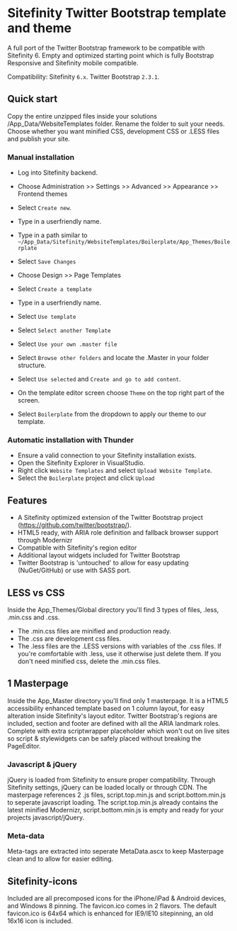 # Sitefinity Twitter Bootstrap template and theme
A full port of the Twitter Bootstrap framework to be compatible with Sitefinity 6. 
Empty and optimized starting point which is fully Bootstrap Responsive and Sitefinity mobile compatible.
  
Compatibility: Sitefinity `6.x`. Twitter Bootstrap `2.3.1`.
  

## Quick start
Copy the entire unzipped files inside your solutions /App_Data/WebsiteTemplates folder. Rename the folder to suit your needs.
Choose whether you want minified CSS, development CSS or .LESS files and publish your site.

### Manual installation
 - Log into Sitefinity backend. 
 - Choose Administration >> Settings >> Advanced >> Appearance >> Frontend themes
 - Select `Create new`.
 - Type in a userfriendly name.
 - Type in a path similar to `~/App_Data/Sitefinity/WebsiteTemplates/Boilerplate/App_Themes/Boilerplate`
 - Select `Save Changes`

 - Choose Design >> Page Templates
 - Select `Create a template`
 - Type in a userfriendly name.
 - Select `Use template`
 - Select `Select another Template`
 - Select `Use your own .master file`
 - Select `Browse other folders` and locate the .Master in your folder structure.
 - Select `Use selected` and `Create and go to add content`.

 - On the template editor screen choose `Theme` on the top right part of the screen.
 - Select `Boilerplate` from the dropdown to apply our theme to our template.

### Automatic installation with Thunder
 - Ensure a valid connection to your Sitefinity installation exists.
 - Open the Sitefinity Explorer in VisualStudio.
 - Right click `Website Templates` and select `Upload Website Template`.
 - Select the `Boilerplate` project and click `Upload`


## Features
* A Sitefinity optimized extension of the Twitter Bootstrap project (https://github.com/twitter/bootstrap/).
* HTML5 ready, with ARIA role definition and fallback browser support through Modernizr
* Compatible with Sitefinity's region editor
* Additional layout widgets included for Twitter Bootstrap
* Twitter Bootstrap is 'untouched' to allow for easy updating (NuGet/GitHub) or use with SASS port.

## LESS vs CSS
Inside the App_Themes/Global directory you'll find 3 types of files, .less, .min.css and .css.
* The .min.css files are minified and production ready.
* The .css are development css files.
* The .less files are the .LESS versions with variables of the .css files.
If you're comfortable with .less, use it otherwise just delete them. If you don't need minified css, delete the .min.css files.

## 1 Masterpage
Inside the App_Master directory you'll find only 1 masterpage.
It is a HTML5 accessibility enhanced template based on 1 column layout, for easy alteration inside Sitefinity's layout editor. 
Twitter Bootstrap's regions are included, section and footer are defined with all the ARIA landmark roles. 
Complete with extra scriptwrapper placeholder which won't out on live sites so script & stylewidgets can be safely placed without breaking the PageEditor.

### Javascript & jQuery
jQuery is loaded from Sitefinity to ensure proper compatibility. Through Sitefinity settings, jQuery can be loaded locally or through CDN.
The masterpage references 2 .js files, script.top.min.js and script.bottom.min.js to seperate javascript loading.
The script.top.min.js already contains the latest minified Modernizr, script.bottom.min.js is empty and ready for your projects javascript/jQuery.

### Meta-data
Meta-tags are extracted into seperate MetaData.ascx to keep Masterpage clean and to allow for easier editing.
## Sitefinity-icons
Included are all precomposed icons for the iPhone/iPad & Android devices, and Windows 8 pinning. 
The favicon.ico comes in 2 flavors. The default favicon.ico is 64x64 which is enhanced for IE9/IE10 sitepinning, an old 16x16 icon is included.
